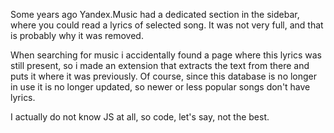 Some years ago Yandex.Music had a dedicated section in the sidebar, where you could read a lyrics of selected song. It was not very full, and that is probably why it was removed.

When searching for music i accidentally found a page where this lyrics was still present, so i made an extension that extracts the text from there and puts it where it was previously. Of course, since this database is no longer in use it is no longer updated, so newer or less popular songs don't have lyrics.

I actually do not know JS at all, so code, let's say, not the best.